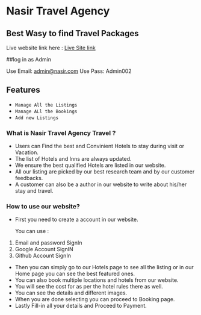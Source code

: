 # Nasir Travel Agency

## Best Wasy to find Travel Packages

Live website link here : [Live Site link](https://tourisom-97673.web.app/)

##log in as Admin

Use Email: admin@nasir.com
Use Pass: Admin002

## Features


-   `Manage All the Listings`
-   `Manage ALl the Bookings`
-   `Add new Listings`


### What is Nasir Travel Agency Travel ?

-   Users can Find the best and Convinient Hotels to stay during visit or Vacation.
-   The list of Hotels and Inns are always updated.
-   We ensure the best qualified Hotels are listed in our website.
-   All our listing are picked by our best research team and by our customer feedbacks.
-   A customer can also be a author in our website to write about his/her stay and travel.

### How to use our website?

-   First you need to create a account in our website.

    You can use :

1. Email and password SignIn
2. Google Account SignIN
3. Github Account SignIn

-   Then you can simply go to our Hotels page to see all the listing or in our Home page you can see the best featured ones.
-   You can also book multiple locations and hotels from our website.
-   You will see the cost for as per the hotel rules there as well.
-   You can see the details and different images.
-   When you are done selecting you can proceed to Booking page.
-   Lastly Fill-in all your details and Proceed to Payment.

